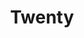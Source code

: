 ---
draft: false
title: Twenty
content:
  id: twenty
  name: Twenty
  website: https://twenty.com/
  short_description: Open-source CRM, Building a modern alternative to Salesforce, powered by the community.
---